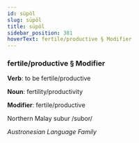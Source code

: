 ```yaml
---
id: süpöl
slug: süpöl
title: süpöl
sidebar_position: 381
hoverText: fertile/productive § Modifier
---
```


### fertile/productive § Modifier

**Verb**: to be fertile/productive

**Noun**: fertility/productivity

**Modifier**: fertile/productive

Northern Malay subur /subor/

*Austronesian Language Family*